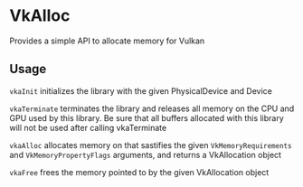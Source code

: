 # VkAlloc
Provides a simple API to allocate memory for Vulkan

## Usage
`vkaInit` initializes the library with the given PhysicalDevice and Device

`vkaTerminate` terminates the library and releases all memory on the CPU and GPU used by this library. Be sure that all buffers allocated with this library will not be used after calling vkaTerminate

`vkaAlloc` allocates memory on that sastifies the given `VkMemoryRequirements` and `VkMemoryPropertyFlags` arguments, and returns a VkAllocation object

`vkaFree` frees the memory pointed to by the given VkAllocation object
